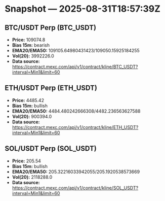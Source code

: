 # Snapshot — 2025-08-31T18:57:39Z

## BTC/USDT Perp (BTC_USDT)
- **Price:** 109074.8
- **Bias 15m:** bearish
- **EMA20/EMA50:** 109105.64980431423/109050.15925184255
- **Vol(20):** 3992226.0
- **Data source:** https://contract.mexc.com/api/v1/contract/kline/BTC_USDT?interval=Min1&limit=60

## ETH/USDT Perp (ETH_USDT)
- **Price:** 4485.42
- **Bias 15m:** bullish
- **EMA20/EMA50:** 4484.480242666308/4482.236563627588
- **Vol(20):** 900394.0
- **Data source:** https://contract.mexc.com/api/v1/contract/kline/ETH_USDT?interval=Min1&limit=60

## SOL/USDT Perp (SOL_USDT)
- **Price:** 205.54
- **Bias 15m:** bullish
- **EMA20/EMA50:** 205.32216033942055/205.1920538573669
- **Vol(20):** 2118288.0
- **Data source:** https://contract.mexc.com/api/v1/contract/kline/SOL_USDT?interval=Min1&limit=60
